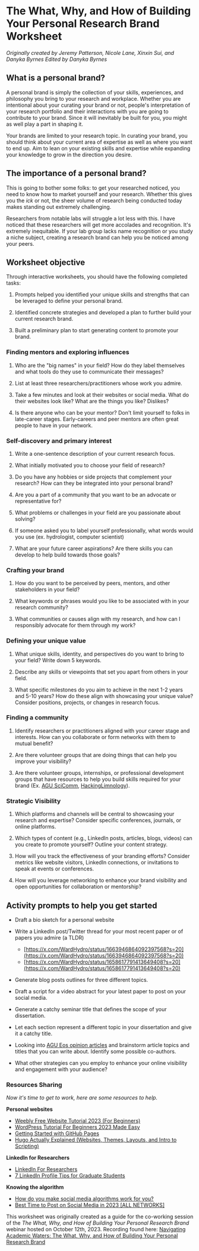 # The What, Why, and How of Building Your Personal Research Brand Worksheet

*Originally created by Jeremy Patterson, Nicole Lane, Xinxin Sui, and Danyka Byrnes*
*Edited by Danyka Byrnes*

## What is a personal brand?
 A personal brand is simply the collection of your skills, experiences, and philosophy you bring to your research and workplace. Whether you are intentional about your curating your brand or not, people's interpretation of your research portfolio and their interactions with you are going to contribute to your brand. Since it will inevitably be built for you, you might as well play a part in shaping it.

Your brands are limited to your research topic. In curating your brand, you should think about your current area of expertise as well as where you want to end up. Aim to lean on your existing skills and expertise while expanding your knowledge to grow in the direction you desire.

## The importance of a personal brand?
This is going to bother some folks: to get your researched noticed, you need to know how to market yourself and your research. Whether this gives you the *ick* or not, the sheer volume of research being conducted today makes standing out extremely challenging.

Researchers from notable labs will struggle a lot less with this. I have noticed that these researchers will get more accolades and recognition. It's extremely inequitable. If your lab group lacks name recognition or you study a niche subject, creating a research brand can help you be noticed among your peers.

## Worksheet objective

Through interactive worksheets, you should have the following completed tasks:

1. Prompts helped you identified your unique skills and strengths that can be leveraged to define your personal brand.

2. Identified concrete strategies and developed a plan to further build your current research brand.

3. Built a preliminary plan to start generating content to promote your brand.

### Finding mentors and exploring influences

1. Who are the "big names" in your field? How do they label themselves and what tools do they use to communicate their messages?

2. List at least three researchers/practitioners whose work you admire.

3. Take a few minutes and look at their websites or social media. What do their websites look like? What are the things you like? Dislikes?

4. Is there anyone who can be your mentor? Don't limit yourself to folks in late-career stages. Early-careers and peer mentors are often great people to have in your network.

### Self-discovery and primary interest

1. Write a one-sentence description of your current research focus.

2. What initially motivated you to choose your field of research?

3. Do you have any hobbies or side projects that complement your research? How can they be integrated into your personal brand?

4. Are you a part of a community that you want to be an advocate or representative for?

5. What problems or challenges in your field are you passionate about solving?

6. If someone asked you to label yourself professionally, what words would you use (ex. hydrologist, computer scientist)

8. What are your future career aspirations? Are there skills you can develop to help build towards those goals?

### Crafting your brand

1. How do you want to be perceived by peers, mentors, and other stakeholders in your field?

2. What keywords or phrases would you like to be associated with in your research community?

3. What communities or causes align with my research, and how can I responsibly advocate for them through my work?

### Defining your unique value

1. What unique skills, identity, and perspectives do you want to bring to your field? Write down 5 keywords.

2. Describe any skills or viewpoints that set you apart from others in your field.

3. What specific milestones do you aim to achieve in the next 1-2 years and 5-10 years? How do these align with showcasing your unique value? Consider positions, projects, or changes in research focus.

### Finding a community

1. Identify researchers or practitioners aligned with your career stage and interests. How can you collaborate or form networks with them to mutual benefit?

2. Are there volunteer groups that are doing things that can help you improve your visibility?

3. Are there volunteer groups, internships, or professional development groups that have resources to help you build skills required for your brand (Ex. [AGU SciComm](https://t.co/Z6s3eKyHIF), [HackingLimnology](https://aquaticdatasciopensci.github.io/)).

### Strategic Visibility

1. Which platforms and channels will be central to showcasing your research and expertise? Consider specific conferences, journals, or online platforms.

2. Which types of content (e.g., LinkedIn posts, articles, blogs, videos) can you create to promote yourself? Outline your content strategy.

3. How will you track the effectiveness of your branding efforts? Consider metrics like website visitors, LinkedIn connections, or invitations to speak at events or conferences.

4. How will you leverage networking to enhance your brand visibility and open opportunities for collaboration or mentorship?

## Activity prompts to help you get started

- Draft a bio sketch for a personal website
- Write a LinkedIn post/Twitter thread for your most recent paper or of papers you admire (a TLDR)
	- [https://x.com/WardHydro/status/1663946864092397568?s=20](https://x.com/WardHydro/status/1663946864092397568?s=20)
	- [https://x.com/WardHydro/status/1658617791413649408?s=20](https://x.com/WardHydro/status/1658617791413649408?s=20)

- Generate blog posts outlines for three different topics.
- Draft a script for a video abstract for your latest paper to post on your social media.
- Generate a catchy seminar title that defines the scope of your dissertation.
- Let each section represent a different topic in your dissertation and give it a catchy title.
- Looking into [AGU Eos opinion articles](https://eos.org/opinion) and brainstorm article topics and titles that you can write about. Identify some possible co-authors.
- What other strategies can you employ to enhance your online visibility and engagement with your audience?

### Resources Sharing
 *Now it's time to get to work, here are some resources to help.*

**Personal websites**
- [Weebly Free Website Tutorial 2023 (For Beginners)](https://www.youtube.com/watch?v=5l9hbrAw0-Y)
- [WordPress Tutorial For Beginners 2023 Made Easy](https://www.youtube.com/watch?v=oB6b5P6bcZg)
-  [Getting Started with GitHub Pages](https://www.youtube.com/watch?v=QyFcl_Fba-k)
- [Hugo Actually Explained (Websites, Themes, Layouts, and Intro to Scripting)](https://www.youtube.com/watch?v=ZFL09qhKi5I)

**LinkedIn for Researchers**
- [LinkedIn For Researchers](https://www.youtube.com/watch?v=boNvhuAgYN4)
- [7 LinkedIn Profile Tips for Graduate Students](https://theacademicdesigner.com/2021/linkedin-profile-tips-for-graduate-students/)

**Knowing the algorithm**
- [How do you make social media algorithms work for you?](https://www.linkedin.com/advice/3/how-do-you-make-social-media-algorithms)
- [Best Time to Post on Social Media in 2023 [ALL NETWORKS]](https://blog.hootsuite.com/best-time-to-post-on-social-media/)

This worksheet was originally created as a guide for the co-working session of the _The What, Why, and How of Building Your Personal Research Brand_ webinar hosted on October 12th, 2023. Recording found here: [Navigating Academic Waters: The What, Why, and How of Building Your Personal Research Brand](https://www.youtube.com/watch?v=sDdmxYy6MLg)
